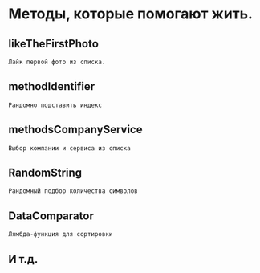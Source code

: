 # Методы, которые помогают жить.
## likeTheFirstPhoto
    Лайк первой фото из списка.
## methodIdentifier
    Рандомно подставить индекс
## methodsCompanyService
    Выбор компании и сервиса из списка
## RandomString
    Рандомный подбор количества символов
## DataComparator
    Лямбда-функция для сортировки
## И т.д.
